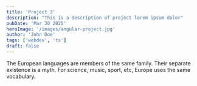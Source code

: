 ```yaml
---
title: 'Project 3'
description: "This is a description of project lorem ipsum dolor"
pubDate: 'Mar 30 2025'
heroImage: '/images/angular-project.jpg'
author: 'John Doe'
tags: ['webdev', 'ts']
draft: false
---
```

The European languages are members of the same family. Their separate existence is a myth. For science, music, sport, etc, Europe uses the same vocabulary.
